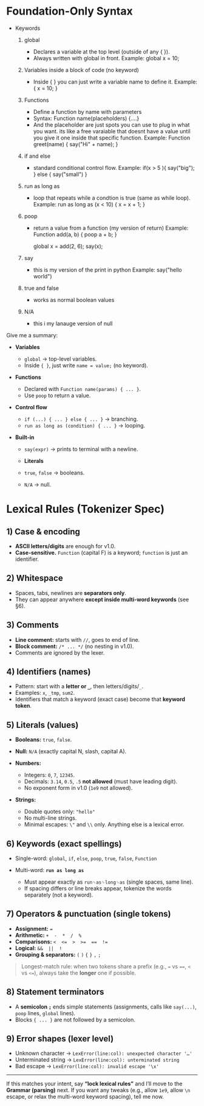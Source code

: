 # Foundation-Only Syntax 

* Keywords 
    1. global
        - Declares a variable at the top level (outside of any { }).
        - Always written with global in front.
        Example: 
            global x = 10; 

    2. Variables inside a block of code (no keyword)
        - Inside { } you can just write a variable name to define it.
        Example: 
            {
                x = 10;
            }
    
    3. Functions 
        - Define a function by name with parameters 
        - Syntax: Function name(placeholders) {....}
        - And the placeholder are just spots you can use to plug in what you want. its like a free varaiable that doesnt have a value until you give it one 
        inside that specific function. 
        Example: 
            Function greet(name) {
                say("Hi" + name); 
            }

    4. if and else 
        - standard conditional control flow. 
        Example: 
            if(x > 5 ){ 
                say("big"); 
            } else { 
                say("small")
            }

    5. run as long as 
        - loop that repeats while a condtion is true (same as while loop). 
        Example: 
            run as long as (x < 10) { 
                x = x + 1; 
            }
    
    6. poop
        - return a value from a function (my version of return)
        Example: 
            Function add(a, b) { 
                poop a + b; 
            }

            global x = add(2, 6); 
                say(x); 
    
    7. say 
        - this is my version of the print in python 
        Example: 
            say("hello world")
    
    8. true and false
        - works as normal boolean values 
    
    9. N/A
        - this i my lanauge version of null 

Give me a summary:
* **Variables**

    * `global` → top-level variables.
    * Inside `{ }`, just write `name = value;` (no keyword).

* **Functions**

    * Declared with `Function name(params) { ... }`.
    * Use `poop` to return a value.

* **Control flow**

    * `if (...) { ... } else { ... }` → branching.
    * `run as long as (condition) { ... }` → looping.

* **Built-in**

    * `say(expr)` → prints to terminal with a newline.

    * **Literals**

    * `true`, `false` → booleans.
    * `N/A` → null.



# Lexical Rules (Tokenizer Spec)

## 1) Case & encoding

* **ASCII letters/digits** are enough for v1.0.
* **Case-sensitive.** `Function` (capital F) is a keyword; `function` is just an identifier.
    

## 2) Whitespace

* Spaces, tabs, newlines are **separators only**.
* They can appear anywhere **except inside multi-word keywords** (see §6).

## 3) Comments

* **Line comment:** starts with `//`, goes to end of line.
* **Block comment:** `/* ... */` (no nesting in v1.0).
* Comments are ignored by the lexer.

## 4) Identifiers (names)

* Pattern: start with a **letter or `_`**, then letters/digits/`_`.
* Examples: `x`, `_tmp`, `sum2`.
* Identifiers that match a keyword (exact case) become that **keyword token**.

## 5) Literals (values)

* **Booleans:** `true`, `false`.
* **Null:** `N/A` (exactly capital N, slash, capital A).
* **Numbers:**

  * Integers: `0`, `7`, `12345`.
  * Decimals: `3.14`, `0.5`, `.5` **not allowed** (must have leading digit).
  * No exponent form in v1.0 (`1e9` not allowed).
* **Strings:**

  * Double quotes only: `"hello"`
  * No multi-line strings.
  * Minimal escapes: `\"` and `\\` only. Anything else is a lexical error.

## 6) Keywords (exact spellings)

* Single-word: `global`, `if`, `else`, `poop`, `true`, `false`, `Function`
* Multi-word: **`run as long as`**

  * Must appear exactly as `run␠as␠long␠as` (single spaces, same line).
  * If spacing differs or line breaks appear, tokenize the words separately (not a keyword).

## 7) Operators & punctuation (single tokens)

* **Assignment:** `=`
* **Arithmetic:** `+  -  *  /  %`
* **Comparisons:** `<  <=  >  >=  ==  !=`
* **Logical:** `&&  ||  !`
* **Grouping & separators:** `(` `)` `{` `}` `,` `;`

> Longest-match rule: when two tokens share a prefix (e.g., `=` vs `==`, `<` vs `<=`), always take the **longer** one if possible.

## 8) Statement terminators

* A **semicolon `;`** ends simple statements (assignments, calls like `say(...)`, `poop` lines, `global` lines).
* Blocks `{ ... }` are not followed by a semicolon.

## 9) Error shapes (lexer level)

* Unknown character → `LexError(line:col): unexpected character '…'`
* Unterminated string → `LexError(line:col): unterminated string`
* Bad escape → `LexError(line:col): invalid escape '\x'`

---

If this matches your intent, say **“lock lexical rules”** and I’ll move to the **Grammar (parsing)** next. If you want any tweaks (e.g., allow `1e9`, allow `\n` escape, or relax the multi-word keyword spacing), tell me now.
